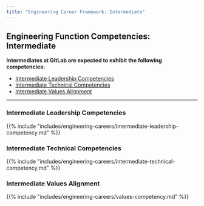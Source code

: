 ```yaml
---
title: "Engineering Career Framework: Intermediate"
---
```


## Engineering Function Competencies: Intermediate
 
**Intermediates at GitLab are expected to exhibit the following competencies:**

- [Intermediate Leadership Competencies](#intermediate-leadership-competencies)
- [Intermediate Technical Competencies](#intermediate-technical-competencies)
- [Intermediate Values Alignment](#intermediate-values-alignment)

---

### Intermediate Leadership Competencies

{{% include "includes/engineering-careers/intermediate-leadership-competency.md" %}}
  
### Intermediate Technical Competencies

{{% include "includes/engineering-careers/intermediate-technical-competency.md" %}}

### Intermediate Values Alignment

{{% include "includes/engineering-careers/values-competency.md" %}}
